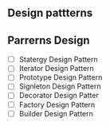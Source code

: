 ## Design pattterns 


## Parrerns Design

- [ ] Statergy Design Pattern 
- [ ] Iterator Design Pattern 
- [ ] Prototype Design Pattern 
- [ ] Signleton Design Pattern 
- [ ] Decorator Design Patter 
- [ ] Factory Design Pattern 
- [ ] Builder Design Pattern 
